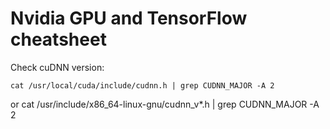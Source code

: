 # Nvidia GPU and TensorFlow cheatsheet

Check cuDNN version:
    
    cat /usr/local/cuda/include/cudnn.h | grep CUDNN_MAJOR -A 2
or
    cat /usr/include/x86_64-linux-gnu/cudnn_v*.h | grep CUDNN_MAJOR -A 2
